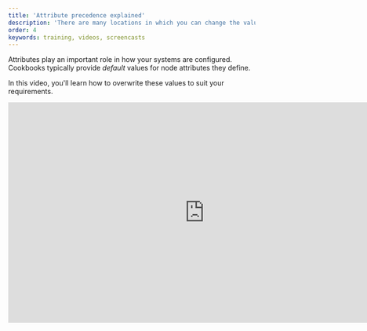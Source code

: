 ```yaml
---
title: 'Attribute precedence explained'
description: 'There are many locations in which you can change the value of default attributes. In Chef Essentials we explore one location. In this follow up video we give an overview of all the other locations.'
order: 4
keywords: training, videos, screencasts
---
```


Attributes play an important role in how your systems are configured. Cookbooks typically provide _default_ values for node attributes they define.

In this video, you'll learn how to overwrite these values to suit your requirements.

<iframe width="800" height="450" src="https://www.youtube.com/embed/k_D_-p20mpU?list=PL11cZfNdwNyNciM-PmIrO0hkSZB-ir52t" frameborder="0" allowfullscreen></iframe>

<p/>
